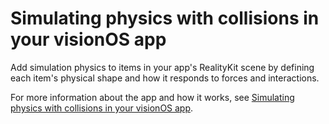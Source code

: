 # Simulating physics with collisions in your visionOS app

Add simulation physics to items in your app's RealityKit scene by defining each
item's physical shape and how it responds to forces and interactions.  

For more information about the app and how it works, see
[Simulating physics with collisions in your visionOS app][link-to-sample].

[link-to-sample]: https://developer.apple.com/documentation/realitykit/simulating-physics-with-collisions-in-your-visionos-app
